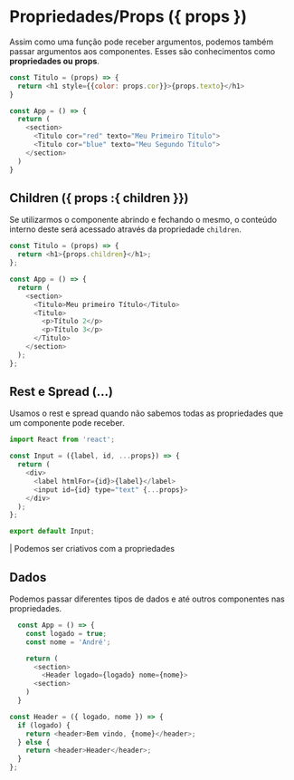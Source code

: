 # Propriedades/Props ({ props })

Assim como uma função pode receber argumentos, podemos também passar argumentos aos componentes.
Esses são conhecimentos como **propriedades ou props**.

```javascript
const Titulo = (props) => {
  return <h1 style={{color: props.cor}}>{props.texto}</h1>
}

const App = () => {
  return (
    <section>
      <Titulo cor="red" texto="Meu Primeiro Título">
      <Titulo cor="blue" texto="Meu Segundo Título">
    </section>
  )
}
```

## Children ({ props :{ children }})

Se utilizarmos o componente abrindo e fechando o mesmo,
o conteúdo interno deste será acessado através da propriedade
`children`.

```javascript
const Titulo = (props) => {
  return <h1>{props.children}</h1>;
};

const App = () => {
  return (
    <section>
      <Titulo>Meu primeiro Título</Titulo>
      <Titulo>
        <p>Título 2</p>
        <p>Título 3</p>
      </Titulo>
    </section>
  );
};
```

## Rest e Spread (...)

Usamos o rest e spread quando não sabemos todas as propriedades
que um componente pode receber.

```javascript
import React from 'react';

const Input = ({label, id, ...props}) => {
  return (
    <div>
      <label htmlFor={id}>{label}</label>
      <input id={id} type="text" {...props}>
    </div>
  );
};

export default Input;
```

| Podemos ser criativos com a propriedades

## Dados

Podemos passar diferentes tipos de dados
e até outros componentes nas propriedades.

```javascript
  const App = () => {
    const logado = true;
    const nome = 'André';

    return (
      <section>
        <Header logado={logado} nome={nome}>
      <section>
    )
  }
```

```javascript
const Header = ({ logado, nome }) => {
  if (logado) {
    return <header>Bem vindo, {nome}</header>;
  } else {
    return <header>Header</header>;
  }
};
```
